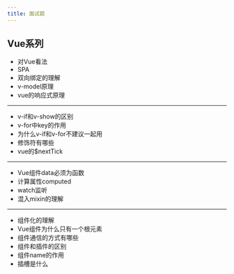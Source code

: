 ```yaml
---
title: 面试题
---
```


## Vue系列
* 对Vue看法
* SPA
* 双向绑定的理解
* v-model原理
* vue的响应式原理
---
* v-if和v-show的区别
* v-for中key的作用
* 为什么v-if和v-for不建议一起用
* 修饰符有哪些
* vue的$nextTick
---
* Vue组件data必须为函数
* 计算属性computed
* watch监听
* 混入mixin的理解
---
* 组件化的理解
* Vue组件为什么只有一个根元素
* 组件通信的方式有哪些
* 组件和插件的区别
* 组件name的作用
* 插槽是什么
